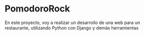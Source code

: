 # PomodoroRock
En este proyecto, voy a realizar un desarrollo de una web para un restaurante, utilizando Python con Django y demás herramientas
